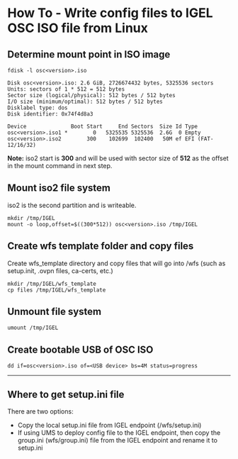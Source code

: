 # How To - Write config files to IGEL OSC ISO file from Linux

## Determine mount point in ISO image

```{fdisk}
fdisk -l osc<version>.iso

Disk osc<version>.iso: 2.6 GiB, 2726674432 bytes, 5325536 sectors
Units: sectors of 1 * 512 = 512 bytes
Sector size (logical/physical): 512 bytes / 512 bytes
I/O size (minimum/optimal): 512 bytes / 512 bytes
Disklabel type: dos
Disk identifier: 0x74f4d8a3

Device              Boot Start     End Sectors  Size Id Type
osc<version>.iso1 *        0   5325535 5325536  2.6G  0 Empty
osc<version>.iso2        300    102699  102400   50M ef EFI (FAT-12/16/32)
   ```
**Note:** iso2 start is **300** and will be used with sector size of **512** as the offset in the mount command in next step.

## Mount iso2 file system

iso2 is the second partition and is writeable.

```{mount_iso2_file_system}
mkdir /tmp/IGEL
mount -o loop,offset=$((300*512)) osc<version>.iso /tmp/IGEL
   ```

## Create wfs template folder and copy files

Create wfs_template directory and copy files that will go into /wfs (such as setup.init, .ovpn files, ca-certs, etc.)

```{wfs_contents}
mkdir /tmp/IGEL/wfs_template  
cp files /tmp/IGEL/wfs_template
   ```

## Unmount file system  

```{umount}
umount /tmp/IGEL
   ```

## Create bootable USB of OSC ISO  

```{dd}
dd if=osc<version>.iso of=<USB device> bs=4M status=progress  
   ```

-----  
## Where to get setup.ini file

There are two options:

- Copy the local setup.ini file from IGEL endpoint (/wfs/setup.ini)
- If using UMS to deploy config file to the IGEL endpoint, then copy the group.ini (wfs/group.ini) file from the IGEL endpoint and rename it to setup.ini
